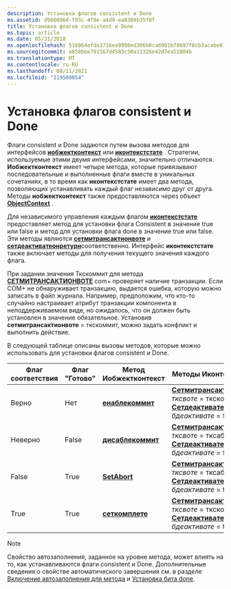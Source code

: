 ```yaml
---
description: Установка флагов consistent и Done
ms.assetid: d9b6096d-f93c-4f8e-a4d9-ea8309b35f0f
title: Установка флагов consistent и Done
ms.topic: article
ms.date: 05/31/2018
ms.openlocfilehash: 518864efda3716ea9998ed306b0ca6901b70697f8cb3acabe813d3e2e3e0bcd0
ms.sourcegitcommit: e858bbe701567d4583c50a11326e42d7ea51804b
ms.translationtype: MT
ms.contentlocale: ru-RU
ms.lasthandoff: 08/11/2021
ms.locfileid: "119500054"
---
```

# <a name="setting-the-consistent-and-done-flags"></a>Установка флагов consistent и Done

Флаги consistent и Done задаются путем вызова методов для интерфейсов [**иобжектконтекст**](/windows/desktop/api/ComSvcs/nn-comsvcs-iobjectcontext) или [**иконтекстстате**](/windows/desktop/api/ComSvcs/nn-comsvcs-icontextstate) . Стратегии, используемые этими двумя интерфейсами, значительно отличаются. **Иобжектконтекст** имеет четыре метода, которые привязывают последовательные и выполненные флаги вместе в уникальных сочетаниях, в то время как **иконтекстстате** имеет два метода, позволяющих устанавливать каждый флаг независимо друг от друга. Методы **иобжектконтекст** также предоставляются через объект [**ObjectContext**](/windows/desktop/api/ComSvcs/nn-comsvcs-objectcontext) .

Для независимого управления каждым флагом [**иконтекстстате**](/windows/desktop/api/ComSvcs/nn-comsvcs-icontextstate) предоставляет метод для установки флага Consistent в значение true или false и метод для установки флага done в значение true или false. Эти методы являются [**сетмитрансактионвоте**](/windows/desktop/api/ComSvcs/nf-comsvcs-icontextstate-setmytransactionvote) и [**сетдеактиватеонретурн**](/windows/desktop/api/ComSvcs/nf-comsvcs-icontextstate-setdeactivateonreturn)соответственно. Интерфейс **иконтекстстате** также включает методы для получения текущего значения каждого флага.

При задании значения Ткскоммит для метода [**СЕТМИТРАНСАКТИОНВОТЕ**](/windows/desktop/api/ComSvcs/nf-comsvcs-icontextstate-setmytransactionvote) com+ проверяет наличие транзакции. Если COM+ не обнаруживает транзакцию, выдается ошибка, которую можно записать в файл журнала. Например, предположим, что кто-то случайно настраивает атрибут транзакции компонента в неподдерживаемом виде, но ожидалось, что он должен быть установлен в значение обязательное. Установив **сетмитрансактионвоте** = ткскоммит, можно задать конфликт и выполнить действие.

В следующей таблице описаны вызовы методов, которые можно использовать для установки флагов consistent и Done.



| Флаг соответствия  | Флаг "Готово"        | Метод Иобжектконтекст                                            | Методы Иконтекстстате                                                                                                                                                                                    |
|------------------|------------------|------------------------------------------------------------------|----------------------------------------------------------------------------------------------------------------------------------------------------------------------------------------------------------|
| Верно<br/>  | Нет<br/> | [**енаблекоммит**](/windows/desktop/api/ComSvcs/nf-comsvcs-iobjectcontext-enablecommit)<br/>   | [**Сетмитрансактионвоте**](/windows/desktop/api/ComSvcs/nf-comsvcs-icontextstate-setmytransactionvote) *тксвоте* = ткскоммит <br/> [**Сетдеактиватеонретурн**](/windows/desktop/api/ComSvcs/nf-comsvcs-icontextstate-setdeactivateonreturn) *бдеактивате* = false<br/> |
| Неверно<br/> | False<br/> | [**дисаблекоммит**](/windows/desktop/api/ComSvcs/nf-comsvcs-iobjectcontext-disablecommit)<br/> | [**Сетмитрансактионвоте**](/windows/desktop/api/ComSvcs/nf-comsvcs-icontextstate-setmytransactionvote) *тксвоте* = тксаборт <br/> [**Сетдеактиватеонретурн**](/windows/desktop/api/ComSvcs/nf-comsvcs-icontextstate-setdeactivateonreturn) *бдеактивате* = false<br/>  |
| False<br/> | True<br/>  | [**SetAbort**](/windows/desktop/api/ComSvcs/nf-comsvcs-iobjectcontext-setabort)<br/>           | [**Сетмитрансактионвоте**](/windows/desktop/api/ComSvcs/nf-comsvcs-icontextstate-setmytransactionvote) *тксвоте* = тксаборт <br/> [**Сетдеактиватеонретурн**](/windows/desktop/api/ComSvcs/nf-comsvcs-icontextstate-setdeactivateonreturn) *бдеактивате* = true<br/>   |
| True<br/>  | True<br/>  | [**сеткомплете**](/windows/desktop/api/ComSvcs/nf-comsvcs-iobjectcontext-setcomplete)<br/>     | [**Сетмитрансактионвоте**](/windows/desktop/api/ComSvcs/nf-comsvcs-icontextstate-setmytransactionvote) *тксвоте* = ткскоммит <br/>[**Сетдеактиватеонретурн**](/windows/desktop/api/ComSvcs/nf-comsvcs-icontextstate-setdeactivateonreturn) *бдеактивате* = true              |



 

> [!Note]  
> Свойство автозаполнения, заданное на уровне метода, может влиять на то, как устанавливаются флаги consistent и Done. Дополнительные сведения о свойстве автоматического завершения см. в разделе [Включение автозаполнения для метода](enabling-auto-done-for-a-method.md) и [Установка бита done](setting-the-done-bit.md).

 

 

 




